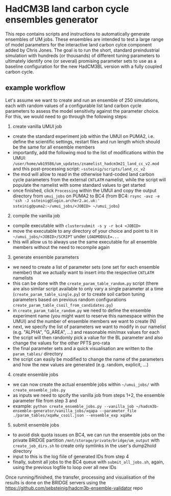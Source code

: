 # HadCM3B land carbon cycle ensembles generator
This repo contains scripts and instructions to automatically generate ensembles of UM jobs. These ensembles are intended to test a large range of model parameters for the interactive land carbon cylce component added by Chris Jones. The goal is to run the short, standard preindustrial simulation with hundreds (or thousands) of different tuning parameters to ultimately identify one (or several) promising parameter sets to use as a baseline configuration for the new HadCM3BL version with a fully coupled carbon cycle. 

## example workflow
Let's assume we want to create and run an ensemble of 250 simulations, each with random values of a configurable list land carbon cycle parameters to assess the model sensitivity against the parameter choice. For this, we would need to go through the following steps:

1. create vanilla UMUI job
- create the standard experiment job within the UMUI on PUMA2, i.e. define the scientific settings, restart files and run length which should be the same for all ensemble members
- importantly, add the following mod to the list of modifications within the UMUI: `/user/home/wb19586/um_updates/znamelist_hadcm3m21_land_cc_v2.mod`
and this post-processing script: `~ssteinig/scripts/land_cc_v2`
- the mod will allow to read in the otherwise hard-coded land carbon cycle parameters from the external `CNTLATM` namelist, while the script will populate the namelist with some standard values to get started 
- once finished, click `Processing` within the UMUI and copy the output directory from `umui_jobs` on PUMA2 to BC4 (from BC4: `rsync -avz -e 'ssh -J ssteinig@login.archer2.ac.uk:' ssteinig@puma2:~/umui_jobs/<JOBID> ~/umui_jobs`)

2. compile the vanilla job
- compile executable with `clustersubmit -s y -r bc4 <JOBID>`
- move the executable to any directory of your choice and point to it in `~/umui_jobs/<JOBID>/SCRIPT` under `LOADMODULE=...`
- this will allow us to always use the same executable for all ensemble members without the need to recompile again

3. generate ensemble parameters
- we need to create a list of parameter sets (one set for each ensemble member) that we actually want to insert into the respective `CNTLATM` namelists
- this can be done with the `create_param_table_random.py` script (there are also similar script available to only vary a single parameter at a time (`create_param_table_single.py`) or to create soil carbon tuning parameters based on previous random configurations `create_param_table_csoil_from_candidates.py`)
- in `create_param_table_random.py` we need to define the ensemble experiment name (you might want to reserve this namespace within the UMUI) and the number of ensemble members we want to create (N)
- next, we specify the list of parameters we want to modify in our namelist (e.g. "ALPHA", "G_AREA", ...) and reasonable min/max values for each
- the script will then randomly pick a value for the BL parameter and also change the values for the other PFTS pro-rata
- the final parameter sets and a quick visualisation are written to the `param_tables/` directory
- the script can easily be modified to change the name of the parameters and how the new values are generated (e.g. random, explicit, ...) 

4. create ensemble jobs
- we can now create the actual ensemble jobs within `~/umui_jobs/` with `create_ensemble_jobs.py`
- as inputs we need to spcify the vanilla job from steps 1+2, the ensemble parameter file from step 3 and 
- example: `python create_ensemble_jobs.py --vanilla_job ~/hadcm3b-ensemble-generator/vanilla_jobs/xqapa --parameter_file ./param_tables/xqaRw_csoil.json --ensemble_exp xqaRw`

5. submit ensemble jobs
- to avoid disk quota issues on BC4, we can run the ensemble jobs on the private BRIDGE partition `/mnt/storage/private/bridge/um_output` with `create_job_dirs.sh` to create only symlinks in the user's dump2hold directory
- input to this is the log fiile of generated IDs from step 4
- finally, submit all jobs to the BC4 queue with `submit_all_jobs.sh`, again, using the previous logfile to loop over all new IDs 

Once running/finished, the transfer, processing and visualisation of the results is done on the BRIDGE servers using the https://github.com/sebsteinig/hadcm3b-ensemble-validator repo
